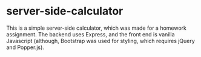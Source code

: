 # server-side-calculator

This is a simple server-side calculator, which was made for a homework assignment. The backend uses Express, and the front end is vanilla Javascript (although, Bootstrap was used for styling, which requires jQuery and Popper.js).
